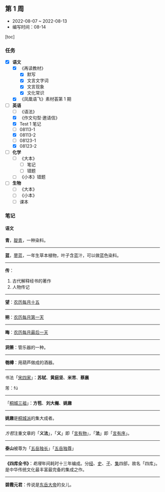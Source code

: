 ## 第 1 周

- 2022-08-07 ~ 2022-08-13
- 编写时间：08-14

[toc]

### 任务

- [x] **语文**
    - [x] 《再读教材》
        - [x] 默写
        - [x] 文言文字词
        - [x] 文言现象
        - [x] 文化常识
    - [x] 《凤凰语飞》素材荟第 1 期
- [ ] **英语**
    - [ ] 《语法》
    - [x] 《作文句型·邀请信》
    - [x] Test 1 笔记
    - [ ] 08113-1
    - [x] 08113-2
    - [ ] 08123-1
    - [x] 08123-2
- [ ] **化学**
    - [ ] 《大本》
        - [ ] 笔记
        - [ ] 错题
    - [ ] 《小本》错题
- [ ] **生物**
    - [ ] 《大本》
    - [ ] 《小本》
    - [ ] 课本

### 笔记

#### 语文

**青**，<u>靛青</u>，一种染料。

<hr class='section'>

**蓝**，<u>蓼蓝</u>，一年生草本植物，叶子含蓝汁，可以做蓝色染料。

<hr class='section'>

**传**：

1. 古代解释经书的著作
2. 人物传记

<hr class='section'>

**望**：<u>农历每月十五</u>

<hr class='section'>

**朔**：<u>农历每月第一天</u>

<hr class='section'>

**晦**：<u>农历每月最后一天</u>

<hr class='section'>

**洞箫**：管乐器的一种。

<hr class='section'>

**匏樽**：用葫芦做成的酒器。

<hr class='section'>

书法「<u>宋四家</u>」：**苏轼**、**黄庭坚**、**米芾**、**蔡襄**

芾：fú

<hr class='section'>

「<u>桐城三祖</u>」：**方苞**、**刘大櫆**、**姚鼐**

<hr class='section'>

**姚鼐**是<u>桐城派</u>的集大成者。

<hr class='section'>

*方苞*注重文章的「**义法**」，「**义**」即「<u>言有物</u>」，「**法**」即「<u>言有序</u>」。

<hr class='section'>

**泰山**被尊为「<u>五岳独长</u>」「<u>五岳独尊</u>」

<hr class='section'>

**《四库全书》**：*乾隆*年间耗时十三年编成。分<u>经</u>、<u>史</u>、<u>子</u>、<u>集</u>四部，故名「四库」。是中华传统文化最丰富最完备的集成之作。

<hr class='section'>

**碧霞元君**：传说是<u>东岳大帝</u>的女儿。
